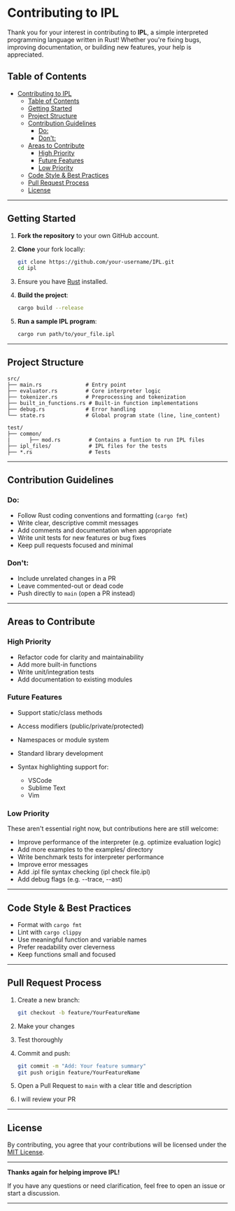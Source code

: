 # Contributing to IPL

Thank you for your interest in contributing to **IPL**, a simple interpreted programming language written in Rust! Whether you're fixing bugs, improving documentation, or building new features, your help is appreciated.

## Table of Contents

- [Contributing to IPL](#contributing-to-ipl)
  - [Table of Contents](#table-of-contents)
  - [Getting Started](#getting-started)
  - [Project Structure](#project-structure)
  - [Contribution Guidelines](#contribution-guidelines)
    - [Do:](#do)
    - [Don't:](#dont)
  - [Areas to Contribute](#areas-to-contribute)
    - [High Priority](#high-priority)
    - [Future Features](#future-features)
    - [Low Priority](#low-priority)
  - [Code Style \& Best Practices](#code-style--best-practices)
  - [Pull Request Process](#pull-request-process)
  - [License](#license)

---

## Getting Started

1. **Fork the repository** to your own GitHub account.

2. **Clone** your fork locally:

   ```sh
   git clone https://github.com/your-username/IPL.git
   cd ipl
   ```

3. Ensure you have [Rust](https://www.rust-lang.org/tools/install) installed.

4. **Build the project**:

   ```sh
   cargo build --release
   ```

5. **Run a sample IPL program**:

   ```sh
   cargo run path/to/your_file.ipl
   ```

---

## Project Structure

```
src/
├── main.rs              # Entry point
├── evaluator.rs         # Core interpreter logic
├── tokenizer.rs         # Preprocessing and tokenization
├── built_in_functions.rs # Built-in function implementations
├── debug.rs             # Error handling
└── state.rs             # Global program state (line, line_content)

test/
├── common/
|      ├── mod.rs         # Contains a funtion to run IPL files
├── ipl_files/            # IPL files for the tests
├── *.rs                  # Tests
```

---

## Contribution Guidelines

### Do:

* Follow Rust coding conventions and formatting (`cargo fmt`)
* Write clear, descriptive commit messages
* Add comments and documentation when appropriate
* Write unit tests for new features or bug fixes
* Keep pull requests focused and minimal

### Don't:

* Include unrelated changes in a PR
* Leave commented-out or dead code
* Push directly to `main` (open a PR instead)

---

## Areas to Contribute

### High Priority

* Refactor code for clarity and maintainability
* Add more built-in functions
* Write unit/integration tests
* Add documentation to existing modules

### Future Features

* Support static/class methods
* Access modifiers (public/private/protected)
* Namespaces or module system
* Standard library development
* Syntax highlighting support for:

  * VSCode
  * Sublime Text
  * Vim

### Low Priority

These aren't essential right now, but contributions here are still welcome:

* Improve performance of the interpreter (e.g. optimize evaluation logic)
* Add more examples to the examples/ directory
* Write benchmark tests for interpreter performance
* Improve error messages
* Add .ipl file syntax checking (ipl check file.ipl)
* Add debug flags (e.g. --trace, --ast)

---

## Code Style & Best Practices

* Format with `cargo fmt`
* Lint with `cargo clippy`
* Use meaningful function and variable names
* Prefer readability over cleverness
* Keep functions small and focused

---

## Pull Request Process

1. Create a new branch:

   ```sh
   git checkout -b feature/YourFeatureName
   ```

2. Make your changes

3. Test thoroughly

4. Commit and push:

   ```sh
   git commit -m "Add: Your feature summary"
   git push origin feature/YourFeatureName
   ```

5. Open a Pull Request to `main` with a clear title and description

6. I will review your PR

---

## License

By contributing, you agree that your contributions will be licensed under the [MIT License](LICENSE).

---

**Thanks again for helping improve IPL!**

If you have any questions or need clarification, feel free to open an issue or start a discussion.

---
